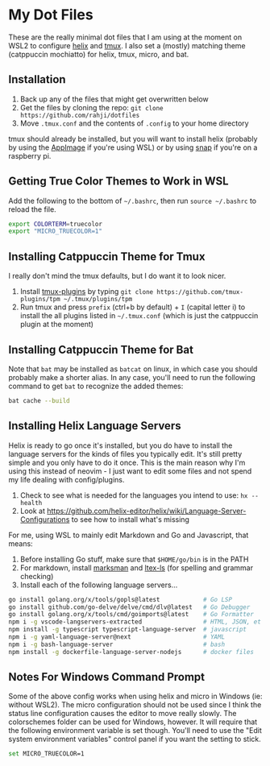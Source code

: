 # My Dot Files

These are the really minimal dot files that I am using at the moment on WSL2 to configure
[helix](https://helix-editor.com/) and [tmux](https://github.com/tmux/tmux/wiki). I also 
set a (mostly) matching theme (catppuccin mochiatto) for helix, tmux, micro, and bat.

## Installation

1. Back up any of the files that might get overwritten below
2. Get the files by cloning the repo: `git clone https://github.com/rahji/dotfiles`
3. Move `.tmux.conf` and the contents of `.config` to your home directory

tmux should already be installed, but you will want to install helix (probably by using the [AppImage](https://docs.helix-editor.com/install.html#appimage) if you're using WSL) or by using [snap](https://snapcraft.io/install/helix/raspbian) if you're on a raspberry pi.

## Getting True Color Themes to Work in WSL

Add the following to the bottom of `~/.bashrc`, then run `source ~/.bashrc` to reload the file.

```bash
export COLORTERM=truecolor
export "MICRO_TRUECOLOR=1"
```

## Installing Catppuccin Theme for Tmux

I really don't mind the tmux defaults, but I do want it to look nicer.

1. Install [tmux-plugins](https://github.com/tmux-plugins/tpm) by typing `git clone https://github.com/tmux-plugins/tpm ~/.tmux/plugins/tpm`
2. Run tmux and press `prefix` (ctrl+b by default) + `I` (capital letter i) to install the all plugins listed in `~/.tmux.conf` (which is just the catppuccin plugin at the moment)

## Installing Catppuccin Theme for Bat

Note that `bat` may be installed as `batcat` on linux, in which case you should probably make a shorter alias. In any case, you'll need to run the following command to get `bat` to recognize the added themes:

```bash
bat cache --build
```

## Installing Helix Language Servers

Helix is ready to go once it's installed, but you do have to install the language servers for the kinds of files you typically edit. It's still pretty simple and you only have to do it once. This is the main reason why I'm using this instead of neovim - I just want to edit some files and not spend my life dealing with config/plugins.

1. Check to see what is needed for the languages you intend to use: `hx --health`
2. Look at https://github.com/helix-editor/helix/wiki/Language-Server-Configurations to see how to install what's missing

For me, using WSL to mainly edit Markdown and Go and Javascript, that means:

1. Before installing Go stuff, make sure that `$HOME/go/bin` is in the PATH
2. For markdown, install [marksman](https://github.com/artempyanykh/marksman/releases) and [ltex-ls](https://github.com/valentjn/ltex-ls/releases/tag/16.0.0) (for spelling and grammar checking)
3. Install each of the following language servers...

```bash
go install golang.org/x/tools/gopls@latest            # Go LSP
go install github.com/go-delve/delve/cmd/dlv@latest   # Go Debugger
go install golang.org/x/tools/cmd/goimports@latest    # Go Formatter
npm i -g vscode-langservers-extracted                 # HTML, JSON, et al
npm install -g typescript typescript-language-server  # javascript
npm i -g yaml-language-server@next                    # YAML
npm i -g bash-language-server                         # bash
npm install -g dockerfile-language-server-nodejs      # docker files
```

## Notes For Windows Command Prompt

Some of the above config works when using helix and micro in Windows (ie: without WSL2). The micro configuration should not be used since I think the status line configuration causes the editor to move really slowly. The colorschemes folder can be used for Windows, however. It will require that the following environment variable is set though. You'll need to use the "Edit system environment variables" control panel if you want the setting to stick.

```bash
set MICRO_TRUECOLOR=1
```
